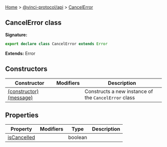 [Home](./index.md) &gt; [@vinci-protocol/api](./api.md) &gt; [CancelError](./api.cancelerror.md)

## CancelError class

<b>Signature:</b>

```typescript
export declare class CancelError extends Error
```

<b>Extends:</b> Error

## Constructors

| Constructor                                                  | Modifiers | Description                                                     |
| ------------------------------------------------------------ | --------- | --------------------------------------------------------------- |
| [(constructor)(message)](./api.cancelerror._constructor_.md) |           | Constructs a new instance of the <code>CancelError</code> class |

## Properties

| Property                                        | Modifiers | Type    | Description |
| ----------------------------------------------- | --------- | ------- | ----------- |
| [isCancelled](./api.cancelerror.iscancelled.md) |           | boolean |             |
